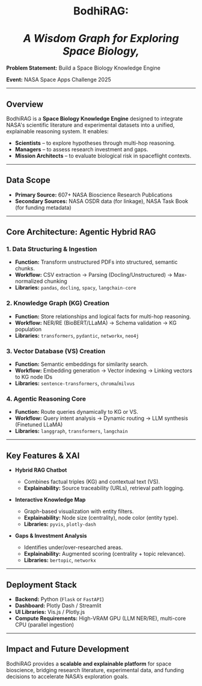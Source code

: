 <h1 align="center"><b> BodhiRAG: </b></h1>
<h1 align="center"><i>A Wisdom Graph for Exploring Space Biology,</i></h3>

**Problem Statement:** Build a Space Biology Knowledge Engine

**Event:** NASA Space Apps Challenge 2025

---

## Overview

BodhiRAG is a **Space Biology Knowledge Engine** designed to integrate NASA's scientific literature and experimental datasets into a unified, explainable reasoning system. It enables:

* **Scientists** – to explore hypotheses through multi-hop reasoning.
* **Managers** – to assess research investment and gaps.
* **Mission Architects** – to evaluate biological risk in spaceflight contexts.

---

## Data Scope

* **Primary Source:** 607+ NASA Bioscience Research Publications 
* **Secondary Sources:** NASA OSDR data (for linkage), NASA Task Book (for funding metadata)

---

## Core Architecture: Agentic Hybrid RAG

### 1. Data Structuring & Ingestion

* **Function:** Transform unstructured PDFs into structured, semantic chunks.
* **Workflow:** CSV extraction → Parsing (Docling/Unstructured) → Max-normalized chunking
* **Libraries:** `pandas`, `docling`, `spacy`, `langchain-core`

### 2. Knowledge Graph (KG) Creation

* **Function:** Store relationships and logical facts for multi-hop reasoning.
* **Workflow:** NER/RE (BioBERT/LLaMA) → Schema validation → KG population
* **Libraries:** `transformers`, `pydantic`, `networkx`, `neo4j`

### 3. Vector Database (VS) Creation

* **Function:** Semantic embeddings for similarity search.
* **Workflow:** Embedding generation → Vector indexing → Linking vectors to KG node IDs
* **Libraries:** `sentence-transformers`, `chroma`/`milvus`

### 4. Agentic Reasoning Core

* **Function:** Route queries dynamically to KG or VS.
* **Workflow:** Query intent analysis → Dynamic routing → LLM synthesis (Finetuned LLaMA)
* **Libraries:** `langgraph`, `transformers`, `langchain`

---

## Key Features & XAI

* **Hybrid RAG Chatbot**

  * Combines factual triples (KG) and contextual text (VS).
  * **Explainability:** Source traceability (URLs), retrieval path logging.

* **Interactive Knowledge Map**

  * Graph-based visualization with entity filters.
  * **Explainability:** Node size (centrality), node color (entity type).
  * **Libraries:** `pyvis`, `plotly-dash`

* **Gaps & Investment Analysis**

  * Identifies under/over-researched areas.
  * **Explainability:** Augmented scoring (centrality + topic relevance).
  * **Libraries:** `bertopic`, `networkx`

---

## Deployment Stack

* **Backend:** Python (`Flask` or `FastAPI`)
* **Dashboard:** Plotly Dash / Streamlit
* **UI Libraries:** Vis.js / Plotly.js
* **Compute Requirements:** High-VRAM GPU (LLM NER/RE), multi-core CPU (parallel ingestion)

---

## Impact and Future Development

BodhiRAG provides a **scalable and explainable platform** for space bioscience, bridging research literature, experimental data, and funding decisions to accelerate NASA’s exploration goals.
